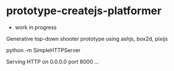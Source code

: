 prototype-createjs-platformer
==================================

- work in progress

Generative top-down shooter prototype using ashjs, box2d, pixijs

python -m SimpleHTTPServer

Serving HTTP on 0.0.0.0 port 8000 ...
